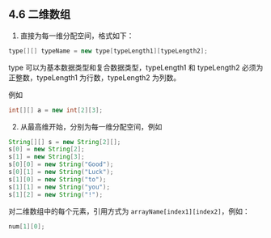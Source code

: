## 4.6 二维数组

1. 直接为每一维分配空间，格式如下： 

~~~java
type[][] typeName = new type[typeLength1][typeLength2];
~~~

type 可以为基本数据类型和复合数据类型，typeLength1 和 typeLength2 必须为正整数，typeLength1 为行数，typeLength2 为列数。

例如

~~~java
int[][] a = new int[2][3];
~~~

2. 从最高维开始，分别为每一维分配空间，例如

~~~java
String[][] s = new String[2][];
s[0] = new String[2];
s[1] = new String[3];
s[0][0] = new String("Good");
s[0][1] = new String("Luck");
s[1][0] = new String("to");
s[1][1] = new String("you");
s[1][2] = new String("!");
~~~

对二维数组中的每个元素，引用方式为 `arrayName[index1][index2]`，例如：

~~~java
num[1][0];
~~~

